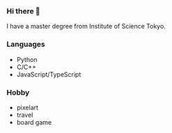 ### Hi there 👋
I have a master degree from Institute of Science Tokyo.

### Languages
- Python
- C/C++
- JavaScript/TypeScript

### Hobby
- pixelart
- travel
- board game

<!--
**NapoliN/NapoliN** is a ✨ _special_ ✨ repository because its `README.md` (this file) appears on your GitHub profile.

Here are some ideas to get you started:

- 🔭 I’m currently working on ...
- 🌱 I’m currently learning ...
- 👯 I’m looking to collaborate on ...
- 🤔 I’m looking for help with ...
- 💬 Ask me about ...
- 📫 How to reach me: ...
- 😄 Pronouns: ...
- ⚡ Fun fact: ...
-->
